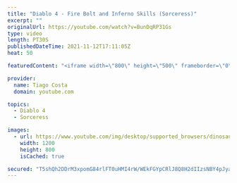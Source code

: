 ```yaml
---
title: "Diablo 4 - Fire Bolt and Inferno Skills (Sorceress)"
excerpt: ""
originalUrl: https://youtube.com/watch?v=BunDqRP31Gs
type: video
length: PT30S
publishedDateTime: 2021-11-12T17:11:05Z
heat: 50

featuredContent: "<iframe width=\"800\" height=\"500\" frameborder=\"0\" src=\"https://www.youtube.com/embed/BunDqRP31Gs\" allow=\"accelerometer; autoplay; encrypted-media; gyroscope; picture-in-picture\" allowfullscreen></iframe>"

provider:
  name: Tiago Costa
  domain: youtube.com

topics:
  - Diablo 4
  - Sorceress

images:
  - url: https://www.youtube.com/img/desktop/supported_browsers/dinosaur.png
    width: 1200
    height: 800
    isCached: true

secured: "T5shQh2DDrM3xpomG84rlFT0uHMI4rW/WEkFGYpCRlJ8Q8H2dIIzsNBY4pJyaEqX8OjPMon9ETKXRiGd+vKif2Ov0PPks8hfL/Wix6Y9xNI0oPJ3KeOyWq/+UlO95jlr3KAS31rtGqJ5CGRrUC8V9WTaFT0ravH8fk/ONA1C7XLFeHJr5Woxow59Wa+lfTGoc2HJPxs/rEZCtTou9jQg6+OUI+H9u2MFsdkshAosE1Zq3gnpgPVNMVkIXB/IERrgeK7Yv1Or2lwCIIuKV7YuZ+AYlIiZ/FWrAN7/zJLDIe2v9LuPqPj5oo6/M/E0mWgR3+C3R0bzzZwQWmVaenjFarM9o/9HqwkieGCbKM/CUAr6wnF8+fKArHapIyeEMzxVRi0XMpORiueSlfDXE7bbn8S3FEkZuzl51SZ7qLrBgik=;OZGgo7c62CnZMT6bYR9onA=="
---
```


